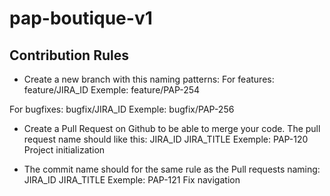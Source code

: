 # pap-boutique-v1

## Contribution Rules

- Create a new branch with this naming patterns: 
For features: 
feature/JIRA_ID
Exemple: feature/PAP-254

For bugfixes:
bugfix/JIRA_ID
Exemple: bugfix/PAP-256

- Create a Pull Request on Github to be able to merge your code.
The pull request name should like this: JIRA_ID JIRA_TITLE
Exemple: PAP-120 Project initialization


- The commit name should for the same rule as the Pull requests naming: JIRA_ID JIRA_TITLE
Exemple: PAP-121 Fix navigation

